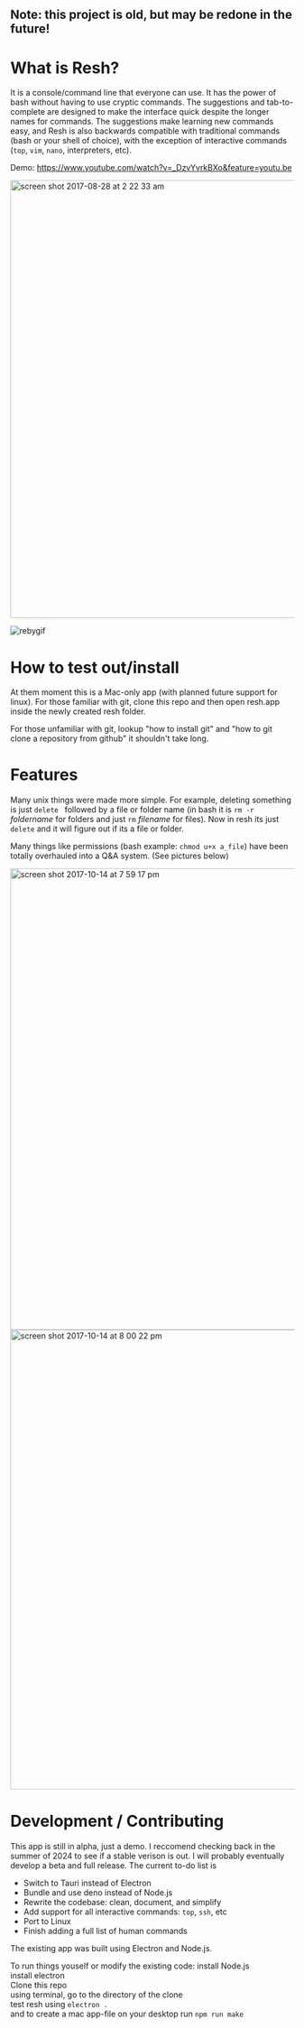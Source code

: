 ## Note: this project is old, but may be redone in the future!

# What is Resh?
It is a console/command line that everyone can use. It has the power of bash without having to use cryptic commands. The suggestions and tab-to-complete are designed to make the interface quick despite the longer names for commands. The suggestions make learning new commands easy, and Resh is also backwards compatible with traditional commands (bash or your shell of choice), with the exception of interactive commands (`top`, `vim`, `nano`, interpreters, etc).

Demo: https://www.youtube.com/watch?v=_DzvYvrkBXo&feature=youtu.be

<img width="776" alt="screen shot 2017-08-28 at 2 22 33 am" src="https://user-images.githubusercontent.com/17692058/29763276-1ef8629c-8b98-11e7-9a9c-1154195a5f52.png">

![rebygif](https://user-images.githubusercontent.com/17692058/29953404-8ec19c4c-8e95-11e7-8770-c628ee57dfe0.gif)


# How to test out/install
At them moment this is a Mac-only app (with planned future support for linux). For those familiar with git, clone this repo and then open resh.app inside the newly created resh folder.

For those unfamiliar with git, lookup "how to install git" and "how to git clone a repository from github" it shouldn't take long.


# Features
Many unix things were made more simple. For example, deleting something is just `delete ` followed by a file or folder name (in bash it is `rm -r` *foldername* for folders and just `rm` *filename* for files). Now in resh its just `delete` and it will figure out if its a file or folder.

Many things like permissions (bash example: `chmod u+x a_file`) have been totally overhauled into a Q&A system. (See pictures below)

<img width="818" alt="screen shot 2017-10-14 at 7 59 17 pm" src="https://user-images.githubusercontent.com/17692058/31580593-3ebdad60-b11a-11e7-8bc9-78806039eb37.png">
<img width="815" alt="screen shot 2017-10-14 at 8 00 22 pm" src="https://user-images.githubusercontent.com/17692058/31580605-60274d4e-b11a-11e7-8001-77d2a3a7af8c.png">



# Development / Contributing

This app is still in alpha, just a demo. I reccomend checking back in the summer of 2024 to see if a stable verison is out. I will probably eventually develop a beta and full release. The current to-do list is
* Switch to Tauri instead of Electron
* Bundle and use deno instead of Node.js
* Rewrite the codebase: clean, document, and simplify
* Add support for all interactive commands: `top`, `ssh`, etc
* Port to Linux
* Finish adding a full list of human commands

The existing app was built using Electron and Node.js.

To run things youself or modify the existing code: 
    install Node.js <br>
    install electron <br>
    Clone this repo <br> 
    using terminal, go to the directory of the clone <br>
    test resh using `electron .` <br>
    and to create a mac app-file on your desktop run `npm run make`


